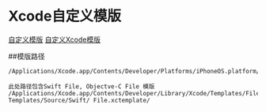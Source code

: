 # Xcode自定义模版
[自定义模版](https://www.jianshu.com/p/b938548cf3f2)
[自定义Xcode模版](https://www.jianshu.com/p/5af62c08e48b)



##模版路径
```
/Applications/Xcode.app/Contents/Developer/Platforms/iPhoneOS.platform/Developer/Library/Xcode/Templates/

此处路径包含Swift File, Objectve-C File 模版
/Applications/Xcode.app/Contents/Developer/Library/Xcode/Templates/File/ Templates/Source/Swift/ File.xctemplate/
```


